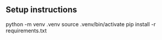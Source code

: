 ## Setup instructions

python -m venv .venv
source .venv/bin/activate
pip install -r requirements.txt